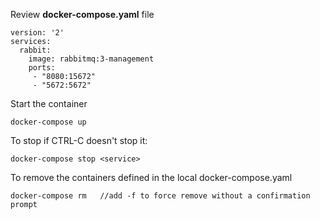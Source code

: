 Review **docker-compose.yaml** file

    version: '2'
    services:
      rabbit:
        image: rabbitmq:3-management
        ports:
         - "8080:15672"
         - "5672:5672"

Start the container

    docker-compose up

To stop if CTRL-C doesn't stop it:

    docker-compose stop <service>

To remove the containers defined in the local docker-compose.yaml

    docker-compose rm   //add -f to force remove without a confirmation prompt




